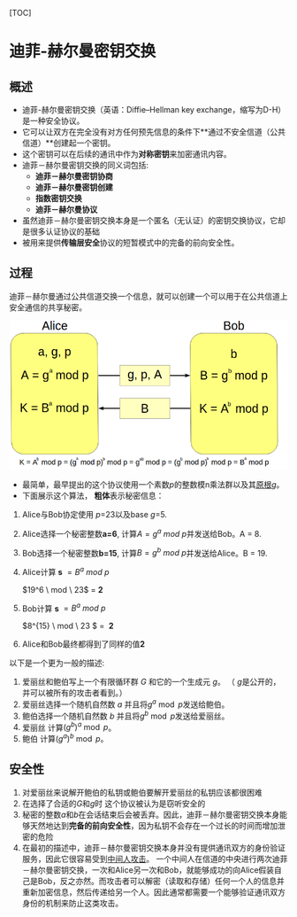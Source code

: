 [TOC]

# 迪菲-赫尔曼密钥交换

## 概述

+ 迪菲-赫尔曼密钥交换（英语：Diffie–Hellman key exchange，缩写为D-H） 是一种安全协议。
+ 它可以让双方在完全没有对方任何预先信息的条件下**通过不安全信道（公共信道）**创建起一个密钥。
+ 这个密钥可以在后续的通讯中作为**对称密钥**来加密通讯内容。
+ 迪菲－赫尔曼密钥交换的同义词包括:
  - **迪菲－赫尔曼密钥协商**
  - **迪菲－赫尔曼密钥创建**
  - **指数密钥交换**
  - **迪菲－赫尔曼协议**
+ 虽然迪菲－赫尔曼密钥交换本身是一个匿名（无认证）的密钥交换协议，它却是很多认证协议的基础
+ 被用来提供**传输层安全**协议的短暂模式中的完备的前向安全性。

## 过程

迪菲－赫尔曼通过公共信道交换一个信息，就可以创建一个可以用于在公共信道上安全通信的共享秘密。

 ![DH交换图解](DH交换图解.png)

+ 最简单，最早提出的这个协议使用一个素数*p*的整数模n乘法群以及其[原根](https://zh.wikipedia.org/wiki/%E5%8E%9F%E6%A0%B9)*g*。
+ 下面展示这个算法， **粗体**表示秘密信息：

1. Alice与Bob协定使用 *p*=23以及base *g*=5.

2. Alice选择一个秘密整数**a=6**, 计算$A = g^a \  mod \ p$并发送给Bob。A = 8.

3. Bob选择一个秘密整数**b=15**, 计算$B = g^b \ mod  \ p$并发送给Alice。B = 19.

4. Alice计算 **s**  $ = B^a \ mod \ p$

   $19^6 \ mod \ 23$ = **2**

5. Bob计算 **s**  $ = B^a \ mod \ p$

   $8^{15} \ mod \ 23 $ =  **2**

6. Alice和Bob最终都得到了同样的值**2**


以下是一个更为一般的描述:

1. 爱丽丝和鲍伯写上一个有限循环群 *G* 和它的一个生成元 *g*。 （ *g*是公开的，并可以被所有的攻击者看到。）
2. 爱丽丝选择一个随机自然数 *a* 并且将${\displaystyle g^{a}{\bmod {p}}}$发送给鲍伯。
3. 鲍伯选择一个随机自然数 *b* 并且将${\displaystyle g^{b}{\bmod {p}}}$发送给爱丽丝。
4. 爱丽丝 计算${\displaystyle \left(g^{b}\right)^{a}{\bmod {p}}}$。
5. 鲍伯 计算${\displaystyle \left(g^{a}\right)^{b}{\bmod {p}}}$。

## 安全性

1. 对爱丽丝来说解开鲍伯的私钥或鲍伯要解开爱丽丝的私钥应该都很困难
2. 在选择了合适的*G*和*g*时 这个协议被认为是窃听安全的
3. 秘密的整数*a*和*b*在会话结束后会被丢弃。因此，迪菲－赫尔曼密钥交换本身能够天然地达到**完备的前向安全性**，因为私钥不会存在一个过长的时间而增加泄密的危险
4. 在最初的描述中，迪菲－赫尔曼密钥交换本身并没有提供通讯双方的身份验证服务，因此它很容易受到[中间人攻击](https://zh.wikipedia.org/wiki/%E4%B8%AD%E9%97%B4%E4%BA%BA%E6%94%BB%E5%87%BB)。 一个中间人在信道的中央进行两次迪菲－赫尔曼密钥交换，一次和Alice另一次和Bob，就能够成功的向Alice假装自己是Bob，反之亦然。而攻击者可以解密（读取和存储）任何一个人的信息并重新加密信息，然后传递给另一个人。因此通常都需要一个能够验证通讯双方身份的机制来防止这类攻击。